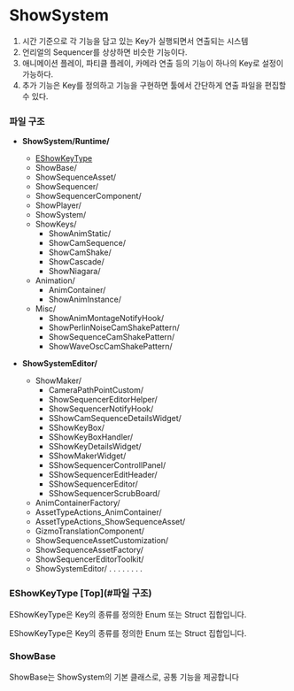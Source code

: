 # ShowSystem

1. 시간 기준으로 각 기능을 담고 있는 Key가 실행되면서 연출되는 시스템
2. 언리얼의 Sequencer를 상상하면 비슷한 기능이다.
3. 애니메이션 플레이, 파티클 플레이, 카메라 연출 등의 기능이 하나의 Key로 설정이 가능하다.
4. 추가 기능은 Key를 정의하고 기능을 구현하면 툴에서 간단하게 연출 파일을 편집할 수 있다.
### 파일 구조

- **ShowSystem/Runtime/**
  - [EShowKeyType](#eshowkeytype)
  - ShowBase/
  - ShowSequenceAsset/
  - ShowSequencer/
  - ShowSequencerComponent/
  - ShowPlayer/
  - ShowSystem/
  - ShowKeys/
    - ShowAnimStatic/
    - ShowCamSequence/
    - ShowCamShake/
    - ShowCascade/
    - ShowNiagara/
  - Animation/
    - AnimContainer/
    - ShowAnimInstance/
  - Misc/
    - ShowAnimMontageNotifyHook/
    - ShowPerlinNoiseCamShakePattern/
    - ShowSequenceCamShakePattern/
    - ShowWaveOscCamShakePattern/

- **ShowSystemEditor/**
  - ShowMaker/
    - CameraPathPointCustom/
    - ShowSequencerEditorHelper/
    - ShowSequencerNotifyHook/
    - SShowCamSequenceDetailsWidget/
    - SShowKeyBox/
    - SShowKeyBoxHandler/
    - SShowKeyDetailsWidget/
    - SShowMakerWidget/
    - SShowSequencerControllPanel/
    - SShowSequencerEditHeader/
    - SShowSequencerEditor/
    - SShowSequencerScrubBoard/
  - AnimContainerFactory/
  - AssetTypeActions_AnimContainer/
  - AssetTypeActions_ShowSequenceAsset/
  - GizmoTranslationComponent/
  - ShowSequenceAssetCustomization/
  - ShowSequenceAssetFactory/
  - ShowSequencerEditorToolkit/
  - ShowSystemEditor/
.
.
.
.
.
.
.
.

### EShowKeyType [Top](#파일 구조)
EShowKeyType은 Key의 종류를 정의한 Enum 또는 Struct 집합입니다.

EShowKeyType은 Key의 종류를 정의한 Enum 또는 Struct 집합입니다.

<h3 id="showbase">ShowBase</h3>
ShowBase는 ShowSystem의 기본 클래스로, 공통 기능을 제공합니다

